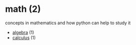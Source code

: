 # math (2)
concepts in mathematics and how python can help to study it

+ [algebra](algebra/README.md) (1)
+ [calculus](calculus/README.md) (1)
